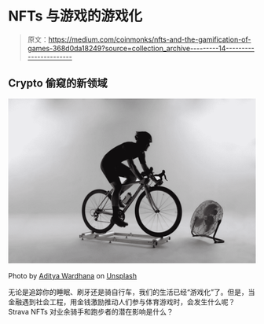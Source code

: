 # NFTs 与游戏的游戏化

> 原文：<https://medium.com/coinmonks/nfts-and-the-gamification-of-games-368d0da18249?source=collection_archive---------14----------------------->

## Crypto 偷窥的新领域

![](img/1fa57883648928b555feb29769d521af.png)

Photo by [Aditya Wardhana](https://unsplash.com/@wardhanaaditya?utm_source=medium&utm_medium=referral) on [Unsplash](https://unsplash.com?utm_source=medium&utm_medium=referral)

无论是追踪你的睡眠、刷牙还是骑自行车，我们的生活已经“游戏化”了。但是，当金融遇到社会工程，用金钱激励推动人们参与体育游戏时，会发生什么呢？Strava NFTs 对业余骑手和跑步者的潜在影响是什么？